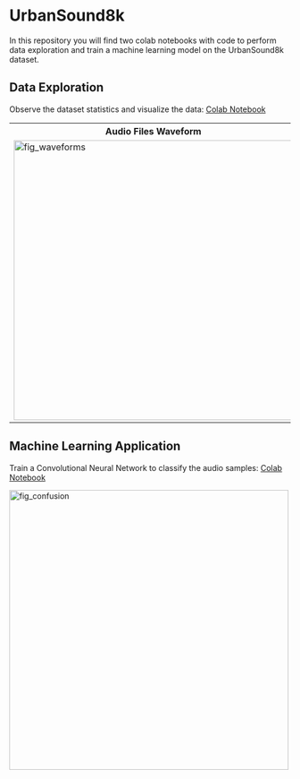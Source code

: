 # UrbanSound8k 

In this repository you will find two colab notebooks with code to perform data exploration and train a machine learning model on the UrbanSound8k dataset.

## Data Exploration

Observe the dataset statistics and visualize the data: [Colab Notebook](https://github.com/jsalbert/urban_sound8k_deep_learning/blob/main/notebooks/UrbanSound8k_data_exploration.ipynb)

<table style="width:100%">
  <tr>
    <th>Audio Files Waveform</th>
    <th>Audio Files Mel-Spectogram</th>
  </tr>
  <tr>
    <td><img src="https://github.com/jsalbert/urban_sound8k_deep_learning/blob/main/images/urban_sound_waveforms.png?raw=true" alt="fig_waveforms" width="500"/></td>
    <td><img src="https://github.com/jsalbert/urban_sound8k_deep_learning/blob/main/images/urban_sound_spectograms.png?raw=true" alt="fig_spectograms" width="500"/></td>
  </tr>
</table>

## Machine Learning Application

Train a Convolutional Neural Network to classify the audio samples: [Colab Notebook](https://github.com/jsalbert/urban_sound8k_deep_learning/blob/main/notebooks/UrbanSound8k_machine_learning.ipynb)

<img src="https://github.com/jsalbert/urban_sound8k_deep_learning/blob/main/images/urban_sound_confusion_matrix.png?raw=true" alt="fig_confusion" width="500"/>


